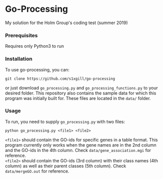 # Go-Processing

My solution for the Holm Group's coding test (summer 2019)

### Prerequisites

Requires only Python3 to run 

### Installation

To use go-processing, you can:
```
git clone https://github.com/s1xgill/go-processing
```
or just download `go_processing.py` and `go_processing_functions.py` to your desired folder. This repository also contains the sample data for which this program was initially built for. These files are located in the `data/` folder.

### Usage

To run, you need to supply `go_processing.py` with two files:

```
python go_processing.py <file1> <file2> 
```
`<file1>` should contain the GO-ids for specific genes in a table format. This program currently only works when the gene names are in the 2nd column and the GO-ids in the 4th column. Check `data/gene_association.mgi` for reference.  
`<file2>` should contain the GO-ids (3rd column) with their class names (4th column) as well as their parent classes (5th column). Check `data/mergeGO.out` for reference.